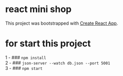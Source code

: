 # react mini shop

This project was bootstrapped with [Create React App](https://github.com/facebook/create-react-app).


# for start this project

1 - ### `npm install`
<br>
2 - ### `json-server --watch db.json --port 5001`
<br>
3 - ### `npm start`


